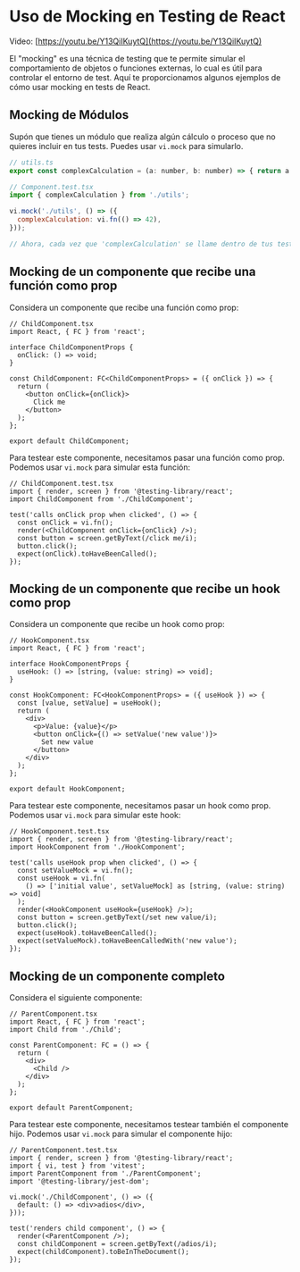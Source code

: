 # Uso de Mocking en Testing de React

Video: [https://youtu.be/Y13QiIKuytQ](https://youtu.be/Y13QiIKuytQ)

El "mocking" es una técnica de testing que te permite simular el comportamiento de objetos o funciones externas, lo cual es útil para controlar el entorno de test. Aquí te proporcionamos algunos ejemplos de cómo usar mocking en tests de React.

## Mocking de Módulos

Supón que tienes un módulo que realiza algún cálculo o proceso que no quieres incluir en tus tests. Puedes usar `vi.mock` para simularlo.

```jsx
// utils.ts
export const complexCalculation = (a: number, b: number) => { return a * a / b * a * b };
```

```jsx
// Component.test.tsx
import { complexCalculation } from './utils';

vi.mock('./utils', () => ({
  complexCalculation: vi.fn(() => 42),
}));

// Ahora, cada vez que 'complexCalculation' se llame dentro de tus tests, devolverá 42.
```

## Mocking de un componente que recibe una función como prop

Considera un componente que recibe una función como prop:

```tsx
// ChildComponent.tsx
import React, { FC } from 'react';

interface ChildComponentProps {
  onClick: () => void;
}

const ChildComponent: FC<ChildComponentProps> = ({ onClick }) => {
  return (
    <button onClick={onClick}>
      Click me
    </button>
  );
};

export default ChildComponent;
```

Para testear este componente, necesitamos pasar una función como prop. Podemos usar `vi.mock` para simular esta función:

```tsx
// ChildComponent.test.tsx
import { render, screen } from '@testing-library/react';
import ChildComponent from './ChildComponent';

test('calls onClick prop when clicked', () => {
  const onClick = vi.fn();
  render(<ChildComponent onClick={onClick} />);
  const button = screen.getByText(/click me/i);
  button.click();
  expect(onClick).toHaveBeenCalled();
});
```

## Mocking de un componente que recibe un hook como prop

Considera un componente que recibe un hook como prop:

```tsx
// HookComponent.tsx
import React, { FC } from 'react';

interface HookComponentProps {
  useHook: () => [string, (value: string) => void];
}

const HookComponent: FC<HookComponentProps> = ({ useHook }) => {
  const [value, setValue] = useHook();
  return (
    <div>
      <p>Value: {value}</p>
      <button onClick={() => setValue('new value')}>
        Set new value
      </button>
    </div>
  );
};

export default HookComponent;
```

Para testear este componente, necesitamos pasar un hook como prop. Podemos usar `vi.mock` para simular este hook:

```tsx
// HookComponent.test.tsx
import { render, screen } from '@testing-library/react';
import HookComponent from './HookComponent';

test('calls useHook prop when clicked', () => {
  const setValueMock = vi.fn();
  const useHook = vi.fn(
    () => ['initial value', setValueMock] as [string, (value: string) => void]
  );
  render(<HookComponent useHook={useHook} />);
  const button = screen.getByText(/set new value/i);
  button.click();
  expect(useHook).toHaveBeenCalled();
  expect(setValueMock).toHaveBeenCalledWith('new value');
});
```

## Mocking de un componente completo

Considera el siguiente componente:

```tsx
// ParentComponent.tsx
import React, { FC } from 'react';
import Child from './Child';

const ParentComponent: FC = () => {
  return (
    <div>
      <Child />
    </div>
  );
};

export default ParentComponent;
```

Para testear este componente, necesitamos testear también el componente hijo. Podemos usar `vi.mock` para simular el componente hijo:

```tsx
// ParentComponent.test.tsx
import { render, screen } from '@testing-library/react';
import { vi, test } from 'vitest';
import ParentComponent from './ParentComponent';
import '@testing-library/jest-dom';

vi.mock('./ChildComponent', () => ({
  default: () => <div>adios</div>,
}));

test('renders child component', () => {
  render(<ParentComponent />);
  const childComponent = screen.getByText(/adios/i);
  expect(childComponent).toBeInTheDocument();
});
```
